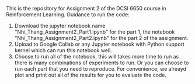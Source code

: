 This is the repository for Assignment 2 of the DCSI 6650 course in Reinforcement Learning. Guidance to run the code:

1. Download the jupyter notebook name "Nhi_Thang_Assignment2_Part1.ipynb" for the part 1, the notebook "Nhi_Thang_Assignment2_Part2.ipynb" for the part 2 of the assignment.
2. Upload to Google Collab or any Jupyter notebook with Python support kernel which can run this notebook well.
3. Choose to run all of the notebook, this will takes more time to run as there is many combinations of experiments to run. Or you can choose to run each part that you need to reproduce. For convenience, we alreayd plot and print out all of the results for you to evaluate the code.
